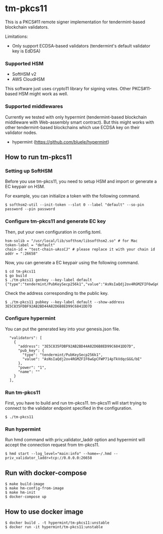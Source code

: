 # tm-pkcs11

This is a PKCS#11 remote signer implementation for tendermint-based blockchain validators.

Limitations:

- Only support ECDSA-based validators (tendermint's default validator key is EdDSA)

### Supported HSM

- SoftHSM v2
- AWS CloudHSM

This software just uses crypto11 library for signing votes.
Other PKCS#11-based HSM might work as well.

### Supported middlewares

Currently we tested with only hypermint (tendermint-based blockchain middleware with Web-assembly smart contract).
But this might works with other tendermint-based blockchains which use ECDSA key on their validator nodes. 

- hypermint (https://github.com/bluele/hypermint)

## How to run tm-pkcs11

### Setting up SoftHSM

Before you use tm-pkcs11, you need to setup HSM and import or generate a EC keypair on HSM.

For example, you can initialize a token with the following command. 

```
$ softhsm2-util --init-token --slot 0 --label "default" --so-pin password --pin password
```

### Configure tm-pkcs11 and generate EC key

Then, put your own configuration in config.toml.

```
hsm-solib = "/usr/local/lib/softhsm/libsofthsm2.so" # for Mac
token-label = "default"
chain-id = "test-chain-uAssCJ" # please replace it with your chain id 
addr = ":26658"
```

Now, you can generate a EC keypair using the following command.

```
$ cd tm-pkcs11
$ go build
$ ./tm-pkcs11 genkey --key-label default
{"type":"tendermint/PubKeySecp256k1","value":"AsNsIaQdj2ov4RGMZFIF6wGpCFWP714pTkVdqcGGG/bE"}
```

Check the address corresponding to the public key.

```
$ ./tm-pkcs11 pubkey --key-label default --show-address
3E5C835FDBF92AB2BD44A82D6B8ED99C6841DD7D
```

### Configure hypermint

You can put the generated key into your genesis.json file.

```
  "validators": [
    {
      "address": "3E5C835FDBF92AB2BD44A82D6B8ED99C6841DD7D",
      "pub_key": {
        "type": "tendermint/PubKeySecp256k1",
        "value": "AsNsIaQdj2ov4RGMZFIF6wGpCFWP714pTkVdqcGGG/bE"
      },
      "power": "1",
      "name": ""
    }
  ],
```

### Run tm-pkcs11

First, you have to build and run tm-pkcs11.
tm-pkcs11 will start trying to connect to the validator endpoint specified in the configuration.

```
$ ./tm-pkcs11
```

### Run hypermint

Run hmd command with priv_validator_laddr option and hypermint will accept the connection request from tm-pkcs11.

```
$ hmd start --log_level="main:info" --home=~/.hmd --priv_validator_laddr=tcp://0.0.0.0:26658
```

## Run with docker-compose

```
$ make build-image
$ make hm-config-from-image
$ make hm-init
$ docker-compose up
```

## How to use docker image

```
$ docker build . -t hypermint/tm-pkcs11:unstable
$ docker run -it hypermint/tm-pkcs11:unstable 
```
